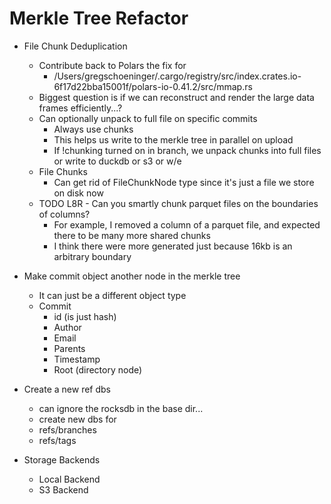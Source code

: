 # Merkle Tree Refactor

* File Chunk Deduplication
  * Contribute back to Polars the fix for 
    * /Users/gregschoeninger/.cargo/registry/src/index.crates.io-6f17d22bba15001f/polars-io-0.41.2/src/mmap.rs
  * Biggest question is if we can reconstruct and render the large data frames efficiently...?
  * Can optionally unpack to full file on specific commits
    * Always use chunks
    * This helps us write to the merkle tree in parallel on upload
    * If !chunking turned on in branch, we unpack chunks into full files or write to duckdb or s3 or w/e
  * File Chunks
    * Can get rid of FileChunkNode type since it's just a file we store on disk now
  * TODO L8R - Can you smartly chunk parquet files on the boundaries of columns?
    * For example, I removed a column of a parquet file, and expected there to be many more shared chunks
    * I think there were more generated just because 16kb is an arbitrary boundary


* Make commit object another node in the merkle tree
  * It can just be a different object type
  * Commit
    * id (is just hash)
    * Author
    * Email
    * Parents
    * Timestamp
    * Root (directory node)
* Create a new ref dbs
  * can ignore the rocksdb in the base dir...
  * create new dbs for
  * refs/branches
  * refs/tags

* Storage Backends
  * Local Backend
  * S3 Backend